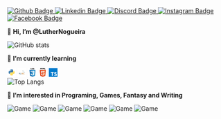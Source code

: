 <div>
<!--Github-->
<a href="https://github.com/LutherNogueira">
<img src="https://camo.githubusercontent.com/309aabd71a71e4079eac82fa1923e37a5ef66105329deee786572d4bdc7c966b/68747470733a2f2f696d672e736869656c64732e696f2f62616467652f4769746875622d2d626c75653f7374796c653d736f6369616c266c6f676f3d676974687562266c696e6b3d68747470733a2f2f6769746875622e636f6d2f6574746f72656c65616e64726f746f676e6f6c69" alt="Github Badge" data-canonical-src="https://img.shields.io/badge/Github--blue?style=social&amp;logo=github&amp;link=https://github.com/luthernogueira" style="max-width:100%;">
</a>
<!--LinkedIn-->
<a href="https://github.com/LutherNogueira">
<img src="https://camo.githubusercontent.com/3d3898b05a66ed9f0a7b801e9b100d5b4c7d8a3184083749a7dcc066ab7953fd/68747470733a2f2f696d672e736869656c64732e696f2f62616467652f4c696e6b6564696e2d2d626c75653f7374796c653d736f6369616c266c6f676f3d6c696e6b6564696e266c696e6b3d68747470733a2f2f7777772e6c696e6b6564696e2e636f6d2f696e2f6574746f72652d6c65616e64726f2d746f676e6f6c692f" alt="Linkedin Badge" data-canonical-src="https://img.shields.io/badge/Linkedin--blue?style=social&amp;logo=linkedin&amp;link=https://www.linkedin.com/in/luananogueiradev" style="max-width:100%;">
</a>
<!--Discord-->
<a href="https://discord.gg/pTjA2WHq8f">
<img src="https://camo.githubusercontent.com/9d501883451ab7168806da03c1ee10a1cc521f68e4a875d82a4f4b918d0e2e92/68747470733a2f2f696d672e736869656c64732e696f2f62616467652f446973636f72642d2d626c75653f7374796c653d736f6369616c266c6f676f3d646973636f7264266c696e6b3d68747470733a2f2f646973636f72642e67672f4d7236797870345a4532" alt="Discord Badge" data-canonical-src="https://img.shields.io/badge/Discord--blue?style=social&amp;logo=discord&amp;link=https://discord.gg/pTjA2WHq8f" style="max-width:100%;">
</a>
<!--Instagram-->
<a href="https://www.facebook.com/luthernogueira">
<img src="https://camo.githubusercontent.com/7739f72c5ef14a6d7eb34be649580e02da99f3db568d9e8c73ae46523fe3a189/68747470733a2f2f696d672e736869656c64732e696f2f62616467652f496e7374616772616d2d2d626c75653f7374796c653d736f6369616c266c6f676f3d696e7374616772616d266c696e6b3d68747470733a2f2f7777772e696e7374616772616d2e636f6d2f6574746f72656c65616e64726f746f676e6f6c692f" alt="Instagram Badge" data-canonical-src="https://img.shields.io/badge/Instagram--blue?style=social&amp;logo=instagram&amp;link=https://www.instagram.com/luthernogueira/" style="max-width:100%;">
</a>
<!--Facebook-->
<a href="https://www.facebook.com/luthernogueira">
<img src="https://camo.githubusercontent.com/4cf10a2ec5fa14dfbfe8d23a6e3a898aa8f81a3c01fc853e018494c3304a53d1/68747470733a2f2f696d672e736869656c64732e696f2f62616467652f46616365626f6f6b2d2d626c75653f7374796c653d736f6369616c266c6f676f3d66616365626f6f6b266c696e6b3d68747470733a2f2f7777772e66616365626f6f6b2e636f6d2f6574746f72652e6c65616e64726f2e746f676e6f6c69" alt="Facebook Badge" data-canonical-src="https://img.shields.io/badge/Facebook--blue?style=social&amp;logo=facebook&amp;link=https://www.facebook.com/luthernogueira" style="max-width:100%;">
</a>
</div>

👋 **Hi, I’m @LutherNogueira**

<div>
<img src="https://github-readme-stats.vercel.app/api?username=luthernogueira&amp;show_icons=true&amp;theme=dracula" alt="GitHub stats" data-canonical-src="https://github-readme-stats.vercel.app/api?username=luthernogueira&amp;show_icons=true&amp;theme=dracula" style="max-width:100%;">
</div>

🌱 **I’m currently learning**
<div>
<code><img height="20" src="https://raw.githubusercontent.com/github/explore/80688e429a7d4ef2fca1e82350fe8e3517d3494d/topics/python/python.png"></code>
<code><img height="20" src="https://raw.githubusercontent.com/github/explore/80688e429a7d4ef2fca1e82350fe8e3517d3494d/topics/mysql/mysql.png"></code>
<code><img height="20" src="https://raw.githubusercontent.com/github/explore/80688e429a7d4ef2fca1e82350fe8e3517d3494d/topics/css/css.png"></code>
<code><img height="20" src="https://raw.githubusercontent.com/github/explore/80688e429a7d4ef2fca1e82350fe8e3517d3494d/topics/html/html.png"></code>
<code><img height="20" src="https://raw.githubusercontent.com/github/explore/80688e429a7d4ef2fca1e82350fe8e3517d3494d/topics/typescript/typescript.png"></code>
</div>

<div>
<img src="https://github-readme-stats.vercel.app/api/top-langs/?username=luthernogueira&amp;theme=dracula" alt="Top Langs" data-canonical-src="https://github-readme-stats.vercel.app/api/top-langs/?username=luthernogueira&amp;theme=dracula" style="max-width:100%;">
</div>

👀 **I’m interested in Programing, Games, Fantasy and Writing**

<div>
<img height="100" src="https://cdn1.epicgames.com/4158b699dd70447a981fee752d970a3e/offer/EGS_KINGDOMHEARTSHD1525ReMIX_SquareEnix_S6-1200x1600-132fc1f63bf40a41cddbff3bab7acc52.jpg" alt="Game">
<img height="100" src="https://cdn1.epicgames.com/c8ff067c1c984cd7ab1998e8a9afc8b6/offer/EGS_KINGDOMHEARTSHD28FinalChapterPrologue_SquareEnix_S6-1200x1600-a3fc8fc218fe1ff3541dc2b5b9f076d7.jpg" alt="Game">
<img height="100" src="https://upload.wikimedia.org/wikipedia/pt/0/0f/Legend_of_Zelda_Breath_of_the_Wild_capa.png" alt="Game">
<img height="100" src="https://image.api.playstation.com/cdn/UP0082/CUSA00288_00/8B4roSt9E7Qz2z7eWp9lTxMvMsbdIBS5.png" alt="Game">
<img height="100" src="https://gamingrefined.com/pub/media/catalog/product/cache/dc92d299f760167a090fb4a7ebec63c2/f/e/fe3h-cover.jpg" alt="Game">
<img height="100" src="https://i.redd.it/75rjpmgqedf11.jpg" alt="Game">

<!--
<img height="100" src="" alt="Game"> -->

</div>

<!---
LutherNogueira/LutherNogueira is a ✨ special ✨ repository because its `README.md` (this file) appears on your GitHub profile.
You can click the Preview link to take a look at your changes.
--->
